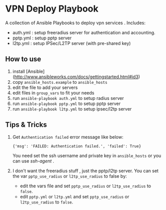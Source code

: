 VPN Deploy Playbook
============================
A collection of Ansible Playbooks to deploy vpn services .
Includes:
  - auth.yml : setup freeradius server for authentication and accounting.
  - pptp.yml : setup pptp server 
  - l2tp.yml : setup IPSec/L2TP server (with pre-shared key)


How to use
---------------------------
1. install [Ansible] (http://www.ansibleworks.com/docs/gettingstarted.html#id3)
2. copy `ansible_hosts.example` to `ansible_hosts`
3. edit the file to add your servers
4. edit files in `group_vars` to fit your needs
5. run `ansible-playbook auth.yml` to setup radius server
6. run `ansible-playbook pptp.yml` to setup pptp server
7. run `ansible-playbook l2tp.yml` to setup ipsec/l2tp server


Tips & Tricks
--------------------------
1. Get `Authentication failed` error message like below:
   ```
   {'msg': 'FAILED: Authentication failed.', 'failed': True}
   ```
   You need set the ssh username and private key in `ansible_hosts`  or you can use *ssh-agent*  .

2. I don't want the freeradius stuff , just the pptp/l2tp server.
   You can set the var `pptp_use_radius` or `l2tp_use_radius` to false by:
     * edit the vars file and set `pptp_use_radius` or `l2tp_use_radius` to `false`.
     * edit `pptp.yml` or `l2tp.yml` and set `pptp_use_radius` or `l2tp_use_radius` to `false`.



